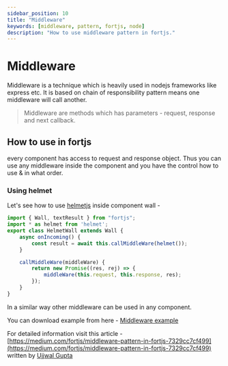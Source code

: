 ```yaml
---
sidebar_position: 10
title: "Middleware"
keywords: [middleware, pattern, fortjs, node]
description: "How to use middleware pattern in fortjs."
---
```


# Middleware

Middleware is a technique which is heavily used in nodejs frameworks like express etc. It is based on chain of responsibility pattern means one middleware will call another.

>Middleware are methods which has parameters - request, response and next callback.

## How to use in fortjs 

every component has access to request and response object. Thus you can use any middleware inside the component and you have the control how to use & in what order.

### Using helmet

Let's see how to use [helmetjs](https://www.npmjs.com/package/helmet) inside component wall - 

```javascript
import { Wall, textResult } from "fortjs";
import * as helmet from 'helmet';
export class HelmetWall extends Wall {
    async onIncoming() {
        const result = await this.callMiddleWare(helmet());
    }

    callMiddleWare(middleWare) {
        return new Promise((res, rej) => {
            middleWare(this.request, this.response, res);
        });
    }
}
```

In a similar way other middleware can be used in any component.

You can download example from here - [Middleware example](https://github.com/ujjwalguptaofficial/fortjs-examples/tree/master/middleware)

For detailed information visit this article - [https://medium.com/fortjs/middleware-pattern-in-fortjs-7329cc7cf499](https://medium.com/fortjs/middleware-pattern-in-fortjs-7329cc7cf499) written by [Ujjwal Gupta](https://twitter.com/ujjwal_kr_gupta)


